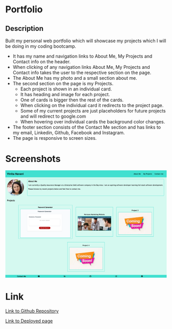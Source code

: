# Portfolio

## Description

Built my personal web portfolio which will showcase my projects which I will be doing in my coding bootcamp.

- It has my name and navigation links to About Me, My Projects and Contact info on the header.
- When clicking of any navigation links About Me, My Projects and Contact info takes the user to the respective section on the page.
- The About Me has my photo and a small section about me.
- The second section on the page is my Projects.
    - Each project is shown in an individual card.
    - It has heading and image for each project.
    - One of cards is bigger then the rest of the cards.
    - When clicking on the individual card it redirects to the project page.
    - Some of my current projects are just placeholders for future projects and will redirect to google.com
    - When hovering over individual cards the background color changes.
- The footer section consists of the Contact Me section and has links to my email, Linkedin, Github, Facebook and Instagram.
- The page is responsive to screen sizes.


# Screenshots

![Screenshot for project](./assets/images/MyPortfolio.png)


# Link

[Link to Github Repository](https://github.com/vini3076/Challenge_2_Web_Portfolio)


[Link to Deployed page](https://vini3076.github.io/Challenge_2_Web_Portfolio/)
